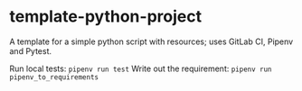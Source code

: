# template-python-project
A template for a simple python script with resources; uses GitLab CI, Pipenv and Pytest.

Run local tests: `pipenv run test`
Write out the requirement: `pipenv run pipenv_to_requirements`